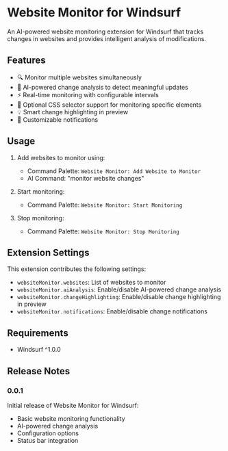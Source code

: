 # Website Monitor for Windsurf

An AI-powered website monitoring extension for Windsurf that tracks changes in websites and provides intelligent analysis of modifications.

## Features

- 🔍 Monitor multiple websites simultaneously
- 🤖 AI-powered change analysis to detect meaningful updates
- ⚡ Real-time monitoring with configurable intervals
- 🎯 Optional CSS selector support for monitoring specific elements
- 💡 Smart change highlighting in preview
- 🔔 Customizable notifications

## Usage

1. Add websites to monitor using:
   - Command Palette: `Website Monitor: Add Website to Monitor`
   - AI Command: "monitor website changes"

2. Start monitoring:
   - Command Palette: `Website Monitor: Start Monitoring`

3. Stop monitoring:
   - Command Palette: `Website Monitor: Stop Monitoring`

## Extension Settings

This extension contributes the following settings:

* `websiteMonitor.websites`: List of websites to monitor
* `websiteMonitor.aiAnalysis`: Enable/disable AI-powered change analysis
* `websiteMonitor.changeHighlighting`: Enable/disable change highlighting in preview
* `websiteMonitor.notifications`: Enable/disable change notifications

## Requirements

- Windsurf ^1.0.0

## Release Notes

### 0.0.1

Initial release of Website Monitor for Windsurf:
- Basic website monitoring functionality
- AI-powered change analysis
- Configuration options
- Status bar integration
